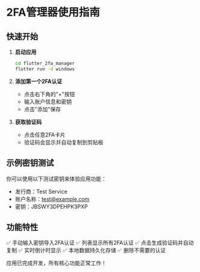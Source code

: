 # 2FA管理器使用指南

## 快速开始

1. **启动应用**
   ```bash
   cd flutter_2fa_manager
   flutter run -d windows
   ```

2. **添加第一个2FA认证**
   - 点击右下角的"+"按钮
   - 输入账户信息和密钥
   - 点击"添加"保存

3. **获取验证码**
   - 点击任意2FA卡片
   - 验证码会显示并自动复制到剪贴板

## 示例密钥测试

你可以使用以下测试密钥来体验应用功能：
- 发行商：Test Service
- 账户名称：test@example.com  
- 密钥：JBSWY3DPEHPK3PXP

## 功能特性

✅ 手动输入密钥导入2FA认证
✅ 列表显示所有2FA认证
✅ 点击生成验证码并自动复制
✅ 实时倒计时显示
✅ 本地数据持久化存储
✅ 删除不需要的认证

应用已完成开发，所有核心功能正常工作！